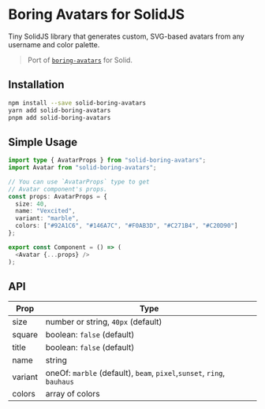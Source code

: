 # Boring Avatars for SolidJS

Tiny SolidJS library that generates custom, SVG-based avatars from any username and color palette.

> Port of [`boring-avatars`](https://github.com/boringdesigners/boring-avatars) for Solid.

## Installation

```bash
npm install --save solid-boring-avatars
yarn add solid-boring-avatars
pnpm add solid-boring-avatars
```

## Simple Usage

```typescript
import type { AvatarProps } from "solid-boring-avatars";
import Avatar from "solid-boring-avatars";

// You can use `AvatarProps` type to get
// Avatar component's props.
const props: AvatarProps = {
  size: 40,
  name: "Vexcited",
  variant: "marble",
  colors: ["#92A1C6", "#146A7C", "#F0AB3D", "#C271B4", "#C20D90"]
};

export const Component = () => (
  <Avatar {...props} />
);
```

## API

| Prop    | Type                                                         |
| ------- | ------------------------------------------------------------ |
| size    | number or string, `40px` (default)                           |
| square  | boolean: `false` (default)                                   |
| title   | boolean: `false` (default)                                   |
| name    | string                                                       |
| variant | oneOf: `marble` (default), `beam`, `pixel`,`sunset`, `ring`, `bauhaus` |
| colors  | array of colors                                              |

